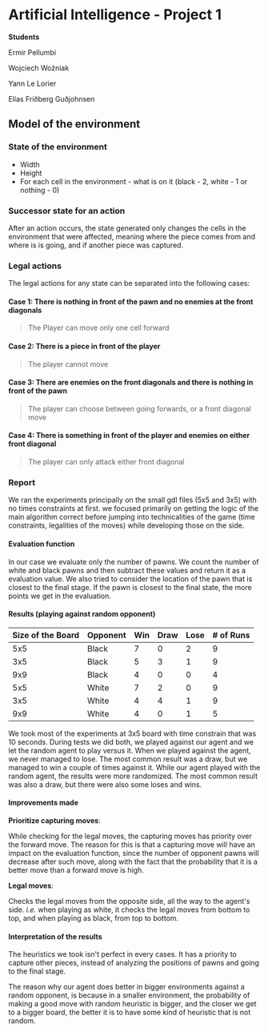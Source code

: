 # Artificial Intelligence - Project 1

**Students**

Ermir Pellumbi

Wojciech Woźniak

Yann Le Lorier

Elías Friðberg Guðjohnsen

## Model of the environment

### State of the environment

- Width
- Height
- For each cell in the environment - what is on it (black - 2, white - 1 or nothing - 0)

### Successor state for an action

After an action occurs, the state generated only changes the cells in the environment that were affected, meaning where the piece comes from and where is is going, and if another piece was captured.

### Legal actions

The legal actions for any state can be separated into the following cases:

#### Case 1: There is nothing in front of the pawn and no enemies at the front diagonals

> The Player can move only one cell forward

#### Case 2: There is a piece in front of the player

> The player cannot move

#### Case 3: There are enemies on the front diagonals and there is nothing in front of the pawn

> The player can choose between going forwards, or a front diagonal move

#### Case 4: There is something in front of the player and enemies on either front diagonal

> The player can only attack either front diagonal

### Report

We ran the experiments principally on the small gdl files (5x5 and 3x5) with no times constraints at first. we focused primarily on getting the logic of the main algorithm correct before jumping into technicalities of the game (time constraints, legalities of the moves) while developing those on the side.

#### Evaluation function

In our case we evaluate only the number of pawns. We count the number of white and black pawns and then subtract these values and return it as a evaluation value. 
We also tried to consider the location of the pawn that is closest to the final stage. If the pawn is closest to the final state, the more points we get in the evaluation.

#### Results (playing against random opponent)

| Size of the Board | Opponent | Win  | Draw | Lose | # of Runs |
| ----------------- | -------- | ---- | ---- | ---- | --------- |
| 5x5               | Black    | 7    | 0    | 2    | 9         |
| 3x5               | Black    | 5    | 3    | 1    | 9         |
| 9x9               | Black    | 4    | 0    | 0    | 4         |
| 5x5               | White    | 7    | 2    | 0    | 9         |
| 3x5               | White    | 4    | 4    | 1    | 9         |
| 9x9               | White    | 4    | 0    | 1    | 5         |

We took most of the experiments at 3x5 board with time constrain that was 10 seconds. During tests we did both, we played against our agent and we let the random agent to play versus it. When we played against the agent, we never managed to lose. The most common result was a draw, but we managed to win a couple of times against it. While our agent played with the random agent, the results were more randomized. The most common result was also a draw, but there were also some loses and wins.

#### Improvements made

**Prioritize capturing moves**:

While checking for the legal moves, the capturing moves has priority over the forward move. The reason for this is that a capturing move will have an impact on the evaluation function, since the number of opponent pawns will decrease after such move, along with the fact that the probability that it is a better move than a forward move is high.

**Legal moves**:

Checks the legal moves from the opposite side, all the way to the agent's side. *i.e.* when playing as white, it checks the legal moves from bottom to top, and when playing as black, from top to bottom.

#### Interpretation of the results

The heuristics we took isn't perfect in every cases. It has a priority to capture other pieces, instead of analyzing the positions of pawns and going to the final stage. 

The reason why our agent does better in bigger environments against a random opponent, is because in a smaller environment, the probability of making a good move with random heuristic is bigger, and the closer we get to a bigger board, the better it is to have some kind of heuristic that is not random.